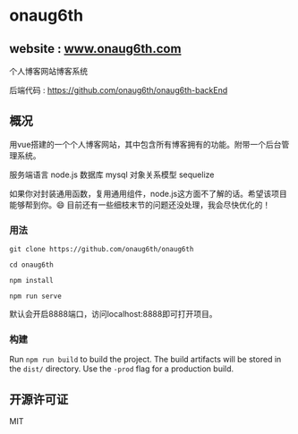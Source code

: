# onaug6th

## website : www.onaug6th.com

个人博客网站博客系统

后端代码 : https://github.com/onaug6th/onaug6th-backEnd

## 概况

用vue搭建的一个个人博客网站，其中包含所有博客拥有的功能。附带一个后台管理系统。

服务端语言   node.js
数据库       mysql
对象关系模型  sequelize

如果你对封装通用函数，复用通用组件，node.js这方面不了解的话。希望该项目能够帮到你。😄
目前还有一些细枝末节的问题还没处理，我会尽快优化的！

### 用法

```
git clone https://github.com/onaug6th/onaug6th

cd onaug6th

npm install 

npm run serve
```
默认会开启8888端口，访问localhost:8888即可打开项目。

### 构建

Run `npm run build` to build the project. The build artifacts will be stored in the `dist/` directory. Use the `-prod` flag for a production build.

## 开源许可证

MIT
